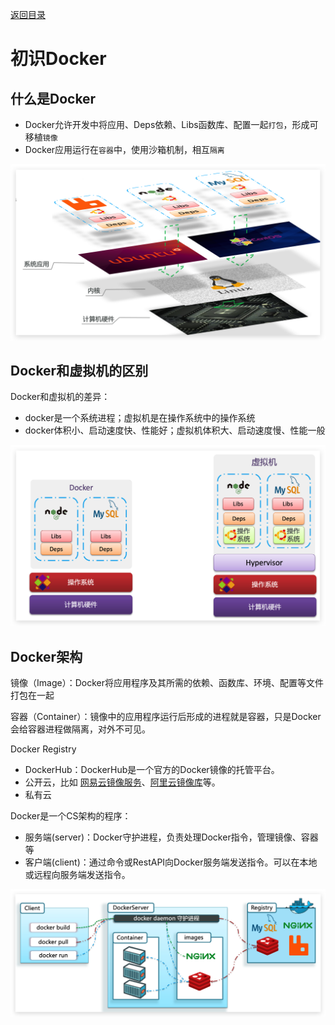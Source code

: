 [返回目录](/blog/docker/index)

# 初识Docker

## 什么是Docker

- Docker允许开发中将应用、Deps依赖、Libs函数库、配置一起`打包`，形成可移植`镜像`
- Docker应用运行在`容器`中，使用沙箱机制，相互`隔离`

![](img/docker.png)

## Docker和虚拟机的区别

Docker和虚拟机的差异：

- docker是一个系统进程；虚拟机是在操作系统中的操作系统
- docker体积小、启动速度快、性能好；虚拟机体积大、启动速度慢、性能一般

![](img/docker-compare-vm.png)

## Docker架构

镜像（Image）：Docker将应用程序及其所需的依赖、函数库、环境、配置等文件打包在一起

容器（Container）：镜像中的应用程序运行后形成的进程就是容器，只是Docker会给容器进程做隔离，对外不可见。

Docker Registry

 - DockerHub：DockerHub是一个官方的Docker镜像的托管平台。
 - 公开云，比如 [网易云镜像服务](https://c.163yun.com/hub)、[阿里云镜像库](https://cr.console.aliyun.com/)等。
 - 私有云

Docker是一个CS架构的程序：

- 服务端(server)：Docker守护进程，负责处理Docker指令，管理镜像、容器等
- 客户端(client)：通过命令或RestAPI向Docker服务端发送指令。可以在本地或远程向服务端发送指令。

![](img/docker-cs.png)
